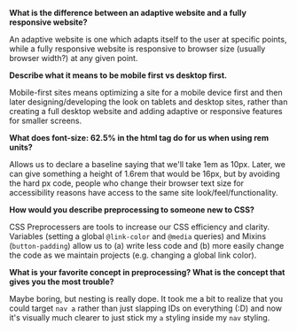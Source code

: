 **What is the difference between an adaptive website and a fully responsive website?**

An adaptive website is one which adapts itself to the user at specific points, while a fully responsive website is responsive to browser size (usually browser width?) at any given point.

**Describe what it means to be mobile first vs desktop first.**

Mobile-first sites means optimizing a site for a mobile device first and then later designing/developing the look on tablets and desktop sites, rather than creating a full desktop website and adding adaptive or responsive features for smaller screens.

**What does font-size: 62.5% in the html tag do for us when using rem units?**

Allows us to declare a baseline saying that we'll take 1em as 10px. Later, we can give something a height of 1.6rem that would be 16px, but by avoiding the hard px code, people who change their browser text size for accessibility reasons have access to the same site look/feel/functionality.

**How would you describe preprocessing to someone new to CSS?**

CSS Preprocessers are tools to increase our CSS efficiency and clarity. Variables (setting a global `@link-color` and `@media` queries) and Mixins (`button-padding`) allow us to (a) write less code and (b) more easily change the code as we maintain projects (e.g. changing a global link color).

**What is your favorite concept in preprocessing? What is the concept that gives you the most trouble?**

Maybe boring, but nesting is really dope. It took me a bit to realize that you could target `nav a` rather than just slapping IDs on everything (:D) and now it's visually much clearer to just stick my `a` styling inside my `nav` styling.

